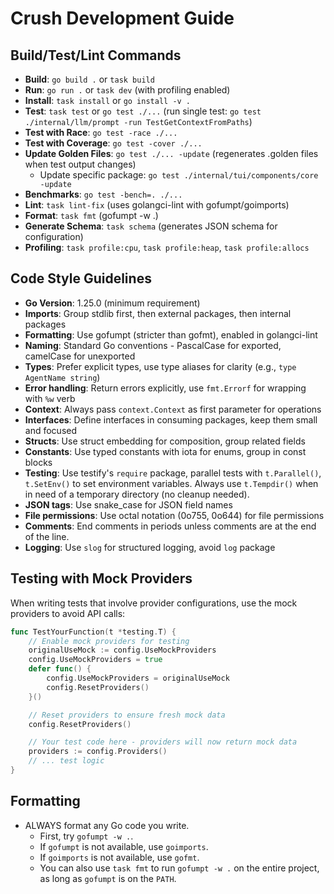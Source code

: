 # Crush Development Guide

## Build/Test/Lint Commands

- **Build**: `go build .` or `task build`
- **Run**: `go run .` or `task dev` (with profiling enabled)
- **Install**: `task install` or `go install -v .`
- **Test**: `task test` or `go test ./...` (run single test: `go test ./internal/llm/prompt -run TestGetContextFromPaths`)
- **Test with Race**: `go test -race ./...`
- **Test with Coverage**: `go test -cover ./...`
- **Update Golden Files**: `go test ./... -update` (regenerates .golden files when test output changes)
  - Update specific package: `go test ./internal/tui/components/core -update`
- **Benchmarks**: `go test -bench=. ./...`
- **Lint**: `task lint-fix` (uses golangci-lint with gofumpt/goimports)
- **Format**: `task fmt` (gofumpt -w .)
- **Generate Schema**: `task schema` (generates JSON schema for configuration)
- **Profiling**: `task profile:cpu`, `task profile:heap`, `task profile:allocs`

## Code Style Guidelines

- **Go Version**: 1.25.0 (minimum requirement)
- **Imports**: Group stdlib first, then external packages, then internal packages
- **Formatting**: Use gofumpt (stricter than gofmt), enabled in golangci-lint
- **Naming**: Standard Go conventions - PascalCase for exported, camelCase for unexported
- **Types**: Prefer explicit types, use type aliases for clarity (e.g., `type AgentName string`)
- **Error handling**: Return errors explicitly, use `fmt.Errorf` for wrapping with `%w` verb
- **Context**: Always pass `context.Context` as first parameter for operations
- **Interfaces**: Define interfaces in consuming packages, keep them small and focused
- **Structs**: Use struct embedding for composition, group related fields
- **Constants**: Use typed constants with iota for enums, group in const blocks
- **Testing**: Use testify's `require` package, parallel tests with `t.Parallel()`,
  `t.SetEnv()` to set environment variables. Always use `t.Tempdir()` when in
  need of a temporary directory (no cleanup needed).
- **JSON tags**: Use snake_case for JSON field names
- **File permissions**: Use octal notation (0o755, 0o644) for file permissions
- **Comments**: End comments in periods unless comments are at the end of the line.
- **Logging**: Use `slog` for structured logging, avoid `log` package

## Testing with Mock Providers

When writing tests that involve provider configurations, use the mock providers to avoid API calls:

```go
func TestYourFunction(t *testing.T) {
    // Enable mock providers for testing
    originalUseMock := config.UseMockProviders
    config.UseMockProviders = true
    defer func() {
        config.UseMockProviders = originalUseMock
        config.ResetProviders()
    }()

    // Reset providers to ensure fresh mock data
    config.ResetProviders()

    // Your test code here - providers will now return mock data
    providers := config.Providers()
    // ... test logic
}
```

## Formatting

- ALWAYS format any Go code you write.
  - First, try `gofumpt -w .`.
  - If `gofumpt` is not available, use `goimports`.
  - If `goimports` is not available, use `gofmt`.
  - You can also use `task fmt` to run `gofumpt -w .` on the entire project,
    as long as `gofumpt` is on the `PATH`.